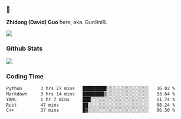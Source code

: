 ### 👋 

**Zhidong (David) Guo** here, aka. Gun9niR.

![](https://komarev.com/ghpvc/?username=Gun9niR&label=Total+Views)

### Github Stats

<img src="https://github-readme-stats.vercel.app/api?username=Gun9niR&count_private=true&show_icons=true&theme=vue-dark&hide_title=true">

### Coding Time

<!--START_SECTION:waka-->

```txt
Python       3 hrs 27 mins   █████████░░░░░░░░░░░░░░░░   36.02 %
Markdown     3 hrs 14 mins   ████████▒░░░░░░░░░░░░░░░░   33.64 %
YAML         1 hr 7 mins     ███░░░░░░░░░░░░░░░░░░░░░░   11.74 %
Rust         47 mins         ██░░░░░░░░░░░░░░░░░░░░░░░   08.24 %
C++          37 mins         █▓░░░░░░░░░░░░░░░░░░░░░░░   06.50 %
```

<!--END_SECTION:waka-->
